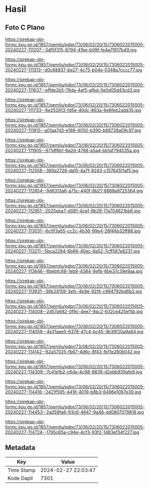 # Hasil

## Foto C Plano

https://sirekap-obj-formc.kpu.go.id/1857/pemilu/pdpr/73/06/02/20/15/7306022015005-20240227-111207--3df5f315-8794-41be-b09f-fe4a7f817b49.jpg

https://sirekap-obj-formc.kpu.go.id/1857/pemilu/pdpr/73/06/02/20/15/7306022015005-20240227-111313--d0c88837-be27-4c75-b04e-0348a7cccc77.jpg

https://sirekap-obj-formc.kpu.go.id/1857/pemilu/pdpr/73/06/02/20/15/7306022015005-20240227-111637--effde2b5-76da-4af5-afbd-0e0d05d43cd3.jpg

https://sirekap-obj-formc.kpu.go.id/1857/pemilu/pdpr/73/06/02/20/15/7306022015005-20240227-111733--6e252613-fd5e-40dc-863a-9e6feb2add35.jpg

https://sirekap-obj-formc.kpu.go.id/1857/pemilu/pdpr/73/06/02/20/15/7306022015005-20240227-111815--a01aa7d3-e168-4050-b390-b68728a09c97.jpg

https://sirekap-obj-formc.kpu.go.id/1857/pemilu/pdpr/73/06/02/20/15/7306022015005-20240227-111905--971df6b1-6a2d-4768-a5a4-bb1af794035a.jpg

https://sirekap-obj-formc.kpu.go.id/1857/pemilu/pdpr/73/06/02/20/15/7306022015005-20240227-112558--389a2728-da15-4a7f-8243-c157645f1af5.jpg

https://sirekap-obj-formc.kpu.go.id/1857/pemilu/pdpr/73/06/02/20/15/7306022015005-20240227-112854--9d6313a6-a75c-440f-8b21-6888a9725364.jpg

https://sirekap-obj-formc.kpu.go.id/1857/pemilu/pdpr/73/06/02/20/15/7306022015005-20240227-112951--2025eba7-d081-4ce1-8b28-17a704621bb6.jpg

https://sirekap-obj-formc.kpu.go.id/1857/pemilu/pdpr/73/06/02/20/15/7306022015005-20240227-113031--6c0f3a55-cc2c-4b36-99e4-28f46b32ff88.jpg

https://sirekap-obj-formc.kpu.go.id/1857/pemilu/pdpr/73/06/02/20/15/7306022015005-20240227-113211--5bca2294-6b66-40ec-9a52-7cff587e8231.jpg

https://sirekap-obj-formc.kpu.go.id/1857/pemilu/pdpr/73/06/02/20/15/7306022015005-20240227-113646--6bebfc88-1eb9-4384-9efb-6be37c39e9aa.jpg

https://sirekap-obj-formc.kpu.go.id/1857/pemilu/pdpr/73/06/02/20/15/7306022015005-20240227-113931--36b24159-3efc-4b9e-92f4-c994792bd6b2.jpg

https://sirekap-obj-formc.kpu.go.id/1857/pemilu/pdpr/73/06/02/20/15/7306022015005-20240227-114008--2d57a682-0f9c-4ee7-9ac2-632ce425ef5b.jpg

https://sirekap-obj-formc.kpu.go.id/1857/pemilu/pdpr/73/06/02/20/15/7306022015005-20240227-114056--4e31aee5-6378-47c4-bc45-3b39f20a9a64.jpg

https://sirekap-obj-formc.kpu.go.id/1857/pemilu/pdpr/73/06/02/20/15/7306022015005-20240227-114142--62a57025-fb67-4d6c-8f43-fbf1e280b042.jpg

https://sirekap-obj-formc.kpu.go.id/1857/pemilu/pdpr/73/06/02/20/15/7306022015005-20240227-114309--7c41e1b2-c6da-4c98-8839-d2ebb939afe9.jpg

https://sirekap-obj-formc.kpu.go.id/1857/pemilu/pdpr/73/06/02/20/15/7306022015005-20240227-114416--2421f595-4416-4019-b8b3-6496e1067e39.jpg

https://sirekap-obj-formc.kpu.go.id/1857/pemilu/pdpr/73/06/02/20/15/7306022015005-20240227-114453--2a059fa6-93c6-4647-9a46-dd0807079818.jpg

https://sirekap-obj-formc.kpu.go.id/1857/pemilu/pdpr/73/06/02/20/15/7306022015005-20240227-114724--1795c65a-c94e-4cf3-93f2-1483ef34f227.jpg


## Metadata

| Key        | Value               |
| ---------- | ------------------- |
| Time Stamp | 2024-02-27 22:03:47 |
| Kode Dapil | 7301                |



